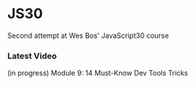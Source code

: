 # JS30
Second attempt at Wes Bos' JavaScript30 course

### Latest Video
(in progress) Module 9: 14 Must-Know Dev Tools Tricks
